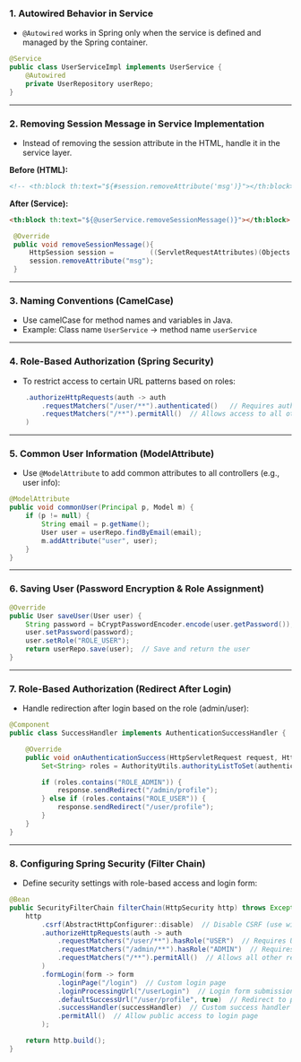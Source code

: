 
### 1. **Autowired Behavior in Service**
   - `@Autowired` works in Spring only when the service is defined and managed by the Spring container.

```java
@Service
public class UserServiceImpl implements UserService {
    @Autowired
    private UserRepository userRepo;
}
```

---

### 2. **Removing Session Message in Service Implementation**
   - Instead of removing the session attribute in the HTML, handle it in the service layer.
   
   **Before (HTML):**
   ```html
   <!-- <th:block th:text="${#session.removeAttribute('msg')}"></th:block> -->
   ```

   **After (Service):**
   ```html
   <th:block th:text="${@userService.removeSessionMessage()}"></th:block>
   ```
   ```java
    @Override
    public void removeSessionMessage(){
        HttpSession session =         ((ServletRequestAttributes)(Objects.requireNonNull(RequestContextHolder.getRequestAttributes()))).getRequest().getSession();
        session.removeAttribute("msg");
    }
   ```
---

### 3. **Naming Conventions (CamelCase)**
   - Use camelCase for method names and variables in Java.
   - Example: Class name `UserService` -> method name `userService`

---

### 4. **Role-Based Authorization (Spring Security)**

   - To restrict access to certain URL patterns based on roles:

```java
    .authorizeHttpRequests(auth -> auth
        .requestMatchers("/user/**").authenticated()   // Requires authentication for /user/**
        .requestMatchers("/**").permitAll()  // Allows access to all other URLs
    )
```

---

### 5. **Common User Information (ModelAttribute)**
   - Use `@ModelAttribute` to add common attributes to all controllers (e.g., user info):

```java
@ModelAttribute
public void commonUser(Principal p, Model m) {
    if (p != null) {
        String email = p.getName();
        User user = userRepo.findByEmail(email);
        m.addAttribute("user", user);
    }
}
```
---

### 6. **Saving User (Password Encryption & Role Assignment)**

```java
@Override
public User saveUser(User user) {
    String password = bCryptPasswordEncoder.encode(user.getPassword());
    user.setPassword(password);
    user.setRole("ROLE_USER");
    return userRepo.save(user);  // Save and return the user
}
```

---

### 7. **Role-Based Authorization (Redirect After Login)**

   - Handle redirection after login based on the role (admin/user):

```java
@Component
public class SuccessHandler implements AuthenticationSuccessHandler {

    @Override
    public void onAuthenticationSuccess(HttpServletRequest request, HttpServletResponse response, Authentication authentication) throws IOException, ServletException {
        Set<String> roles = AuthorityUtils.authorityListToSet(authentication.getAuthorities());

        if (roles.contains("ROLE_ADMIN")) {
            response.sendRedirect("/admin/profile");
        } else if (roles.contains("ROLE_USER")) {
            response.sendRedirect("/user/profile");
        }
    }
}
```

---

### 8. **Configuring Spring Security (Filter Chain)**

   - Define security settings with role-based access and login form:

```java
@Bean
public SecurityFilterChain filterChain(HttpSecurity http) throws Exception {
    http
        .csrf(AbstractHttpConfigurer::disable)  // Disable CSRF (use with caution in production)
        .authorizeHttpRequests(auth -> auth
            .requestMatchers("/user/**").hasRole("USER")  // Requires USER role for /user/**
            .requestMatchers("/admin/**").hasRole("ADMIN")  // Requires ADMIN role for /admin/**
            .requestMatchers("/**").permitAll()  // Allows all other requests
        )
        .formLogin(form -> form
            .loginPage("/login")  // Custom login page
            .loginProcessingUrl("/userLogin")  // Login form submission URL
            .defaultSuccessUrl("/user/profile", true)  // Redirect to profile after successful login
            .successHandler(successHandler)  // Custom success handler
            .permitAll()  // Allow public access to login page
        );

    return http.build();
}
```

